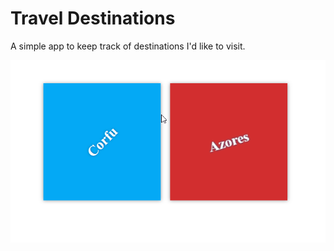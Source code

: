 # Travel Destinations

A simple app to keep track of destinations I'd like to visit.

![](2018-09-04_11-30-04.gif)
